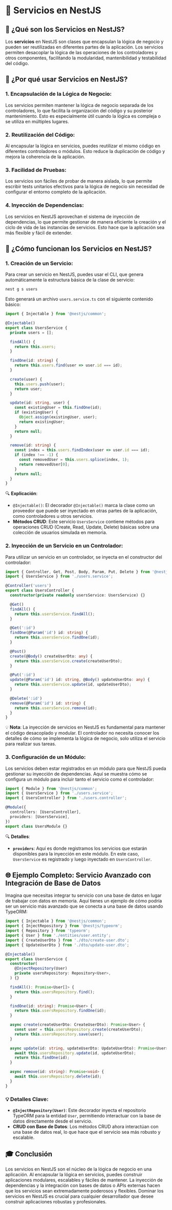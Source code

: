 
# 💼 Servicios en NestJS

## 🌟 ¿Qué son los Servicios en NestJS?

Los **servicios** en NestJS son clases que encapsulan la lógica de negocio y pueden ser reutilizadas en diferentes partes de la aplicación. Los servicios permiten desacoplar la lógica de las operaciones de los controladores y otros componentes, facilitando la modularidad, mantenibilidad y testabilidad del código.

## 🎯 ¿Por qué usar Servicios en NestJS?

### 1. **Encapsulación de la Lógica de Negocio:**
   Los servicios permiten mantener la lógica de negocio separada de los controladores, lo que facilita la organización del código y su posterior mantenimiento. Esto es especialmente útil cuando la lógica es compleja o se utiliza en múltiples lugares.

### 2. **Reutilización del Código:**
   Al encapsular la lógica en servicios, puedes reutilizar el mismo código en diferentes controladores o módulos. Esto reduce la duplicación de código y mejora la coherencia de la aplicación.

### 3. **Facilidad de Pruebas:**
   Los servicios son fáciles de probar de manera aislada, lo que permite escribir tests unitarios efectivos para la lógica de negocio sin necesidad de configurar el entorno completo de la aplicación.

### 4. **Inyección de Dependencias:**
   Los servicios en NestJS aprovechan el sistema de inyección de dependencias, lo que permite gestionar de manera eficiente la creación y el ciclo de vida de las instancias de servicios. Esto hace que la aplicación sea más flexible y fácil de extender.

## 🔧 ¿Cómo funcionan los Servicios en NestJS?

### 1. **Creación de un Servicio:**
   Para crear un servicio en NestJS, puedes usar el CLI, que genera automáticamente la estructura básica de la clase de servicio:

   ```bash
   nest g s users
   ```

   Esto generará un archivo `users.service.ts` con el siguiente contenido básico:

   ```typescript
   import { Injectable } from '@nestjs/common';

   @Injectable()
   export class UsersService {
     private users = [];

     findAll() {
       return this.users;
     }

     findOne(id: string) {
       return this.users.find(user => user.id === id);
     }

     create(user) {
       this.users.push(user);
       return user;
     }

     update(id: string, user) {
       const existingUser = this.findOne(id);
       if (existingUser) {
         Object.assign(existingUser, user);
         return existingUser;
       }
       return null;
     }

     remove(id: string) {
       const index = this.users.findIndex(user => user.id === id);
       if (index !== -1) {
         const removedUser = this.users.splice(index, 1);
         return removedUser[0];
       }
       return null;
     }
   }
   ```

   🔍 **Explicación**:
   - `@Injectable()`: El decorador `@Injectable()` marca la clase como un proveedor que puede ser inyectado en otras partes de la aplicación, como controladores u otros servicios.
   - **Métodos CRUD**: Este servicio `UsersService` contiene métodos para operaciones CRUD (Create, Read, Update, Delete) básicas sobre una colección de usuarios simulada en memoria.

### 2. **Inyección de un Servicio en un Controlador:**
   Para utilizar un servicio en un controlador, se inyecta en el constructor del controlador:

   ```typescript
   import { Controller, Get, Post, Body, Param, Put, Delete } from '@nestjs/common';
   import { UsersService } from './users.service';

   @Controller('users')
   export class UsersController {
     constructor(private readonly usersService: UsersService) {}

     @Get()
     findAll() {
       return this.usersService.findAll();
     }

     @Get(':id')
     findOne(@Param('id') id: string) {
       return this.usersService.findOne(id);
     }

     @Post()
     create(@Body() createUserDto: any) {
       return this.usersService.create(createUserDto);
     }

     @Put(':id')
     update(@Param('id') id: string, @Body() updateUserDto: any) {
       return this.usersService.update(id, updateUserDto);
     }

     @Delete(':id')
     remove(@Param('id') id: string) {
       return this.usersService.remove(id);
     }
   }
   ```

   💡 **Nota**: La inyección de servicios en NestJS es fundamental para mantener el código desacoplado y modular. El controlador no necesita conocer los detalles de cómo se implementa la lógica de negocio, solo utiliza el servicio para realizar sus tareas.

### 3. **Configuración de un Módulo:**
   Los servicios deben estar registrados en un módulo para que NestJS pueda gestionar su inyección de dependencias. Aquí se muestra cómo se configura un módulo para incluir tanto el servicio como el controlador:

   ```typescript
   import { Module } from '@nestjs/common';
   import { UsersService } from './users.service';
   import { UsersController } from './users.controller';

   @Module({
     controllers: [UsersController],
     providers: [UsersService],
   })
   export class UsersModule {}
   ```

   🔍 **Detalles**:
   - **`providers`**: Aquí es donde registramos los servicios que estarán disponibles para la inyección en este módulo. En este caso, `UsersService` es registrado y luego inyectado en `UsersController`.

## 🌐 Ejemplo Completo: Servicio Avanzado con Integración de Base de Datos

Imagina que necesitas integrar tu servicio con una base de datos en lugar de trabajar con datos en memoria. Aquí tienes un ejemplo de cómo podría ser un servicio más avanzado que se conecta a una base de datos usando TypeORM:

```typescript
import { Injectable } from '@nestjs/common';
import { InjectRepository } from '@nestjs/typeorm';
import { Repository } from 'typeorm';
import { User } from './entities/user.entity';
import { CreateUserDto } from './dto/create-user.dto';
import { UpdateUserDto } from './dto/update-user.dto';

@Injectable()
export class UsersService {
  constructor(
    @InjectRepository(User)
    private usersRepository: Repository<User>,
  ) {}

  findAll(): Promise<User[]> {
    return this.usersRepository.find();
  }

  findOne(id: string): Promise<User> {
    return this.usersRepository.findOne(id);
  }

  async create(createUserDto: CreateUserDto): Promise<User> {
    const user = this.usersRepository.create(createUserDto);
    return this.usersRepository.save(user);
  }

  async update(id: string, updateUserDto: UpdateUserDto): Promise<User> {
    await this.usersRepository.update(id, updateUserDto);
    return this.findOne(id);
  }

  async remove(id: string): Promise<void> {
    await this.usersRepository.delete(id);
  }
}
```

### 💡 Detalles Clave:

- **`@InjectRepository(User)`**: Este decorador inyecta el repositorio TypeORM para la entidad `User`, permitiendo interactuar con la base de datos directamente desde el servicio.
- **CRUD con Base de Datos**: Los métodos CRUD ahora interactúan con una base de datos real, lo que hace que el servicio sea más robusto y escalable.

## 🎓 Conclusión

Los servicios en NestJS son el núcleo de la lógica de negocio en una aplicación. Al encapsular la lógica en servicios, puedes construir aplicaciones modulares, escalables y fáciles de mantener. La inyección de dependencias y la integración con bases de datos o APIs externas hacen que los servicios sean extremadamente poderosos y flexibles. Dominar los servicios en NestJS es crucial para cualquier desarrollador que desee construir aplicaciones robustas y profesionales.

